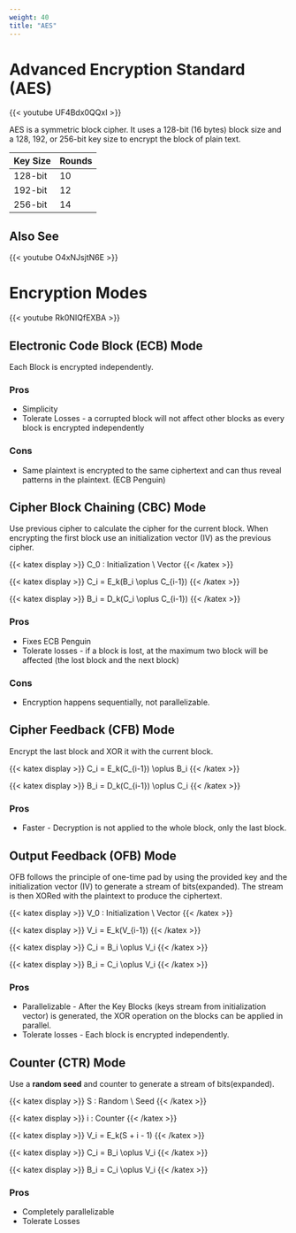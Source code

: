 ```yaml
---
weight: 40
title: "AES"
---
```


# Advanced Encryption Standard (AES)

{{< youtube UF4Bdx0QQxI >}}

AES is a symmetric block cipher. It uses a 128-bit (16 bytes) block size and a 128, 192, or 256-bit key size to encrypt the block of plain text.

| Key Size | Rounds |
|----------|--------|
| 128-bit  | 10     |
| 192-bit  | 12     |
| 256-bit  | 14     |

## Also See

{{< youtube O4xNJsjtN6E >}}

# Encryption Modes

{{< youtube Rk0NIQfEXBA >}}

## Electronic Code Block (ECB) Mode

Each Block is encrypted independently.

### Pros

- Simplicity
- Tolerate Losses - a corrupted block will not affect other blocks as every block is encrypted independently

### Cons

- Same plaintext is encrypted to the same ciphertext and can thus reveal patterns in the plaintext. (ECB Penguin)

## Cipher Block Chaining (CBC) Mode

Use previous cipher to calculate the cipher for the current block. When encrypting the first block use an initialization vector (IV) as the previous cipher.

{{< katex display >}} C_0 : Initialization \ Vector {{< /katex >}}

{{< katex display >}} C_i = E_k(B_i \oplus C_{i-1}) {{< /katex >}}

{{< katex display >}} B_i = D_k(C_i \oplus C_{i-1}) {{< /katex >}}

### Pros

- Fixes ECB Penguin
- Tolerate losses - if a block is lost, at the maximum two block will be affected (the lost block and the next block)

### Cons

- Encryption happens sequentially, not parallelizable.

## Cipher Feedback (CFB) Mode

Encrypt the last block and XOR it with the current block.

{{< katex display >}} C_i = E_k(C_{i-1}) \oplus B_i {{< /katex >}}

{{< katex display >}} B_i = D_k(C_{i-1}) \oplus C_i {{< /katex >}}

### Pros

- Faster - Decryption is not applied to the whole block, only the last block.

## Output Feedback (OFB) Mode

OFB follows the principle of one-time pad by using the provided key and the initialization vector (IV) to generate a stream of bits(expanded). The stream is then XORed with the plaintext to produce the ciphertext.

{{< katex display >}} V_0 : Initialization \ Vector {{< /katex >}}

{{< katex display >}} V_i = E_k(V_{i-1}) {{< /katex >}}

{{< katex display >}} C_i = B_i \oplus V_i {{< /katex >}}

{{< katex display >}} B_i = C_i \oplus V_i {{< /katex >}}

### Pros

- Parallelizable - After the Key Blocks (keys stream from initialization vector) is generated, the XOR operation on the blocks can be applied in parallel.
- Tolerate losses - Each block is encrypted independently.

## Counter (CTR) Mode

Use a **random seed** and counter to generate a stream of bits(expanded).

{{< katex display >}} S : Random \ Seed {{< /katex >}}

{{< katex display >}} i : Counter {{< /katex >}}

{{< katex display >}} V_i = E_k(S + i - 1) {{< /katex >}}

{{< katex display >}} C_i = B_i \oplus V_i {{< /katex >}}

{{< katex display >}} B_i = C_i \oplus V_i {{< /katex >}}

### Pros

- Completely parallelizable
- Tolerate Losses
